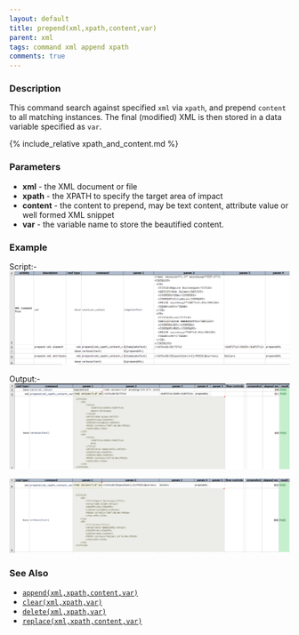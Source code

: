 ```yaml
---
layout: default
title: prepend(xml,xpath,content,var)
parent: xml
tags: command xml append xpath
comments: true
---
```



### Description
This command search against specified `xml` via `xpath`, and prepend `content` to all matching instances. The final 
(modified) XML is then stored in a data variable specified as `var`.

{% include_relative xpath_and_content.md %}


### Parameters
- **xml** - the XML document or file
- **xpath** - the XPATH to specify the target area of impact
- **content** - the content to prepend, may be text content, attribute value or well formed XML snippet
- **var** - the variable name to store the beautified content.


### Example
Script:-<br>
![script](image/prepend_01.png)

Output:-<br>
![](image/prepend_02.png)

![](image/prepend_03.png)

### See Also
- [`append(xml,xpath,content,var)`](append(xml,xpath,content,var))
- [`clear(xml,xpath,var)`](clear(xml,xpath,var))
- [`delete(xml,xpath,var)`](delete(xml,xpath,var))
- [`replace(xml,xpath,content,var)`](replace(xml,xpath,content,var))
